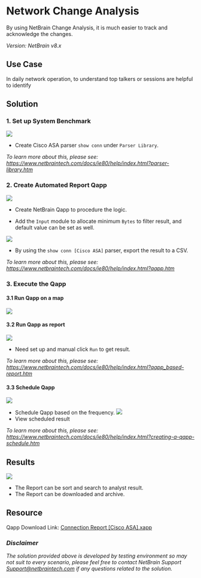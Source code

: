 # Network Change Analysis
By using NetBrain Change Analysis, it is much easier to track and acknowledge the changes.

*Version: NetBrain v8.x*

## Use Case

In daily network operation, to understand top talkers or sessions are helpful to identify

## Solution

### 1. Set up System Benchmark
![](images/show_conn_parser.png)
* Create Cisco ASA parser `show conn` under `Parser Library`.

*To learn more about this, please see: https://www.netbraintech.com/docs/ie80/help/index.html?parser-library.htm*

### 2. Create Automated Report Qapp
![](images/execution_flow.png)
* Create NetBrain Qapp to procedure the logic.

* Add the `Input` module to allocate minimum `Bytes` to filter result, and default value can be set as well.

![](images/canvas.png)
* By using the `show conn [Cisco ASA]` parser, export the result to a CSV.

*To learn more about this, please see: https://www.netbraintech.com/docs/ie80/help/index.html?qapp.htm*

### 3. Execute the Qapp
#### 3.1 Run Qapp on a map
![](images/run_on_demand.png)

#### 3.2 Run Qapp as report
![](images/report.png)
* Need set up and manual click `Run` to get result.

*To learn more about this, please see: https://www.netbraintech.com/docs/ie80/help/index.html?qapp_based-report.htm*
#### 3.3 Schedule Qapp 
![](images/schedule01.png)
* Schedule Qapp based on the frequency.
![](images/schedule02.png)
* View scheduled result

*To learn more about this, please see: https://www.netbraintech.com/docs/ie80/help/index.html?creating-a-qapp-schedule.htm*

## Results

![](images/report.gif)
* The Report can be sort and search to analyst result.
* The Report can be downloaded and archive.


## Resource
Qapp Download Link: [Connection Report [Cisco ASA].xapp](resources/Connection%20Report%20%5BCisco%20ASA%5D.xapp)

### *Disclaimer*
*The solution provided above is developed by testing environment so may not suit to every scenario, please feel free to contact NetBrain Support <Support@netbraintech.com> if any questions related to the solution.* 